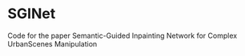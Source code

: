 # SGINet
Code for the paper Semantic-Guided Inpainting Network for Complex UrbanScenes Manipulation
